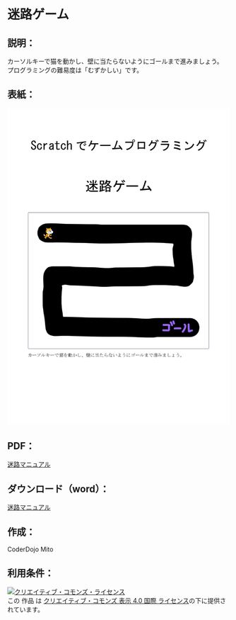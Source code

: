 # 迷路ゲーム

## 説明：
カーソルキーで猫を動かし、壁に当たらないようにゴールまで進みましょう。  
プログラミングの難易度は「むずかしい」です。  

## 表紙：
![表紙](迷路マニュアル3.png)

## PDF：
[迷路マニュアル](迷路マニュアル3.pdf)  

## ダウンロード（word）：
[迷路マニュアル](迷路マニュアル3.docx)  

## 作成：
CoderDojo Mito

## 利用条件：
<a rel="license" href="http://creativecommons.org/licenses/by/4.0/"><img alt="クリエイティブ・コモンズ・ライセンス" style="border-width:0" src="https://i.creativecommons.org/l/by/4.0/88x31.png" /></a><br />この 作品 は <a rel="license" href="http://creativecommons.org/licenses/by/4.0/">クリエイティブ・コモンズ 表示 4.0 国際 ライセンス</a>の下に提供されています。
